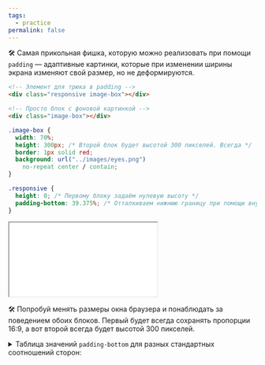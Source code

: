```yaml
---
tags:
  - practice
permalink: false
---
```


🛠 Самая прикольная фишка, которую можно реализовать при помощи `padding` — адаптивные картинки, которые при изменении ширины экрана изменяют свой размер, но не деформируются.

```html
<!-- Элемент для трюка в padding -->
<div class="responsive image-box"></div>

<!-- Просто блок с фоновой картинкой -->
<div class="image-box"></div>
```

```css
.image-box {
  width: 70%;
  height: 300px; /* Второй блок будет высотой 300 пикселей. Всегда */
  border: 1px solid red;
  background: url("../images/eyes.png")
    no-repeat center / contain;
}

.responsive {
  height: 0; /* Первому блоку задаём нулевую высоту */
  padding-bottom: 39.375%; /* Отталкиваем нижнюю границу при помощи внутреннего отступа */
}
```

<iframe title="Адаптив через padding" src="../demos/adaptive.html"></iframe>

🛠 Попробуй менять размеры окна браузера и понаблюдать за поведением обоих блоков. Первый будет всегда сохранять пропорции 16:9, а вот второй всегда будет высотой 300 пикселей.

<details class="article__table article__table_all-half">
  <summary>Таблица значений <code>padding-bottom</code> для разных стандартных соотношений сторон:</summary>

| Соотношение сторон | padding-bottom |
| ------------------ | -------------- |
| 16:9               | 56.25%         |
| 4:3                | 75%            |
| 3:2                | 66.66%         |
| 8:5                | 62.5%          |

</details>

